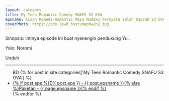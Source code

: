 ```yaml
---
layout: category
title: My Teen Romantic Comedy SNAFU S3 OVA
epsname: Kisah Komedi-Romantis Masa Mudaku Ternyata Salah Kaprah S3 OVA
coverPhoto: https://cdn.lewd.host/maphw2hZ.jpg
---
```


Sinopsis: Intinya episode ini buat nyenengin pendukung Yui.

Yolo: Noromi

Unduh

---
  <ul>
  BD
    {% for post in site.categories['My Teen Romantic Comedy SNAFU S3 OVA'] %}
  <li><a class="white pinkhover" href="{{ site.baseurl }}{{ post.url }}">{% if post.eps %}E{{ post.eps }} - {{ post.epsname }}{% else %}Paketan - {{ page.epsname }}{% endif %}</a></li>
  {% endfor %}<br>
  </ul>
